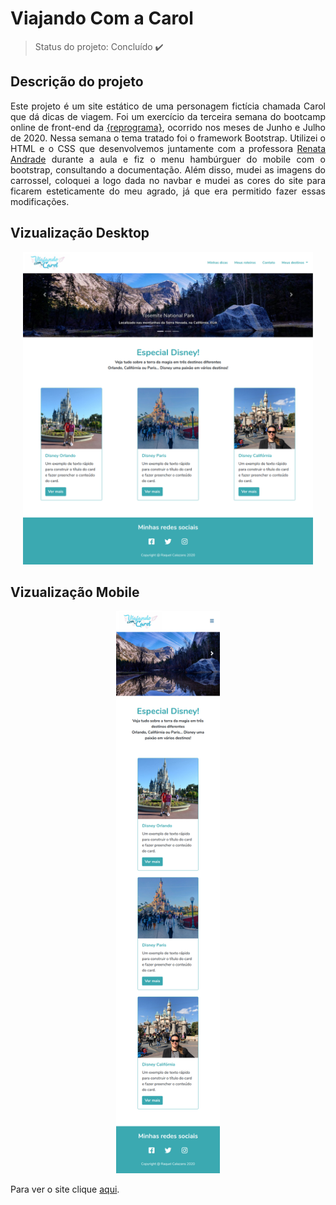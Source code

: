 # Viajando Com a Carol

> Status do projeto: Concluído :heavy_check_mark:

## Descrição do projeto

<p align="justify">Este projeto é um site estático de uma personagem fictícia chamada Carol que dá dicas de viagem.
Foi um exercício da terceira semana do bootcamp online de front-end da <a href="https://reprograma.com.br/">{reprograma}</a>, ocorrido nos meses de 
Junho e Julho de 2020. Nessa semana o tema tratado foi o framework Bootstrap. Utilizei o HTML e o CSS que desenvolvemos 
juntamente com a professora <a href="https://github.com/re-andrade1987">Renata Andrade</a> durante a aula e fiz o menu hambúrguer
do mobile com o bootstrap, consultando a documentação. Além disso, mudei as imagens do carrossel, coloquei a logo dada no navbar 
e mudei as cores do site para ficarem esteticamente do meu agrado, já que era permitido fazer essas modificações.

## Vizualização Desktop
<div align=center>
<img src="https://github.com/raqcalazans/ViajandoComACarol/blob/master/assets/desktop.png" alt="Vizualização do site Viajando com a Carol em desktop" 
height="500px">
</div>

## Vizualização Mobile
<div align=center>
<img src="https://github.com/raqcalazans/ViajandoComACarol/blob/master/assets/mobile.png" alt="Vizualização do site Viajando com a Carol em desktop" 
height="900px">
</div>

Para ver o site clique <a href="https://raqcalazans.github.io/ViajandoComACarol/">aqui</a>.</p>
